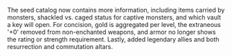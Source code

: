 The seed catalog now contains more information, including items carried by 
monsters, shackled vs. caged status for captive monsters, and which vault a 
key will open. For concision, gold is aggregated per level, the extraneous 
'+0' removed from non-enchanted weapons, and armor no longer shows the rating 
or strength requirement. Lastly, added legendary allies and both resurrection 
and commutation altars.
